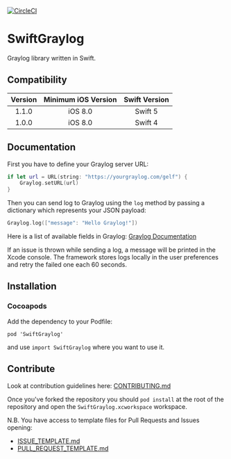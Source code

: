 [![CircleCI](https://circleci.com/gh/iadvize/swift-graylog.svg?style=svg)](https://circleci.com/gh/iadvize/swift-graylog)

# SwiftGraylog

Graylog library written in Swift.

## Compatibility

| Version | Minimum iOS Version | Swift Version |
| :-----: | :-----------------: | :-----------: |
|  1.1.0  |       iOS 8.0       |    Swift 5    |
|  1.0.0  |       iOS 8.0       |    Swift 4    |

## Documentation

First you have to define your Graylog server URL:

```swift
if let url = URL(string: "https://yourgraylog.com/gelf") {
    Graylog.setURL(url)
}
```

Then you can send log to Graylog using the `log` method by passing a dictionary which represents your JSON payload:

```swift
Graylog.log(["message": "Hello Graylog!"])
```

Here is a list of available fields in Graylog: [Graylog Documentation](http://docs.graylog.org/en/2.4/pages/gelf.html)

If an issue is thrown while sending a log, a message will be printed in the Xcode console. The framework stores logs locally in the user preferences and retry the failed one each 60 seconds.

## Installation

### Cocoapods

Add the dependency to your Podfile:

```
pod 'SwiftGraylog'
```

and use `import SwiftGraylog` where you want to use it.

## Contribute

Look at contribution guidelines here: [CONTRIBUTING.md](CONTRIBUTING.md)

Once you've forked the repository you should  `pod install` at the root of the repository and open the `SwiftGraylog.xcworkspace` workspace.

N.B. You have access to template files for Pull Requests and Issues opening:

- [ISSUE_TEMPLATE.md](ISSUE_TEMPLATE.md)
- [PULL_REQUEST_TEMPLATE.md](PULL_REQUEST_TEMPLATE.md)
